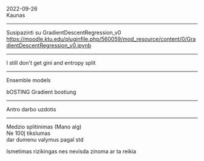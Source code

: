 2022-09-26\
Kaunas

----

Susipazinti su GradientDescentRegression_v0\
https://moodle.ktu.edu/pluginfile.php/560059/mod_resource/content/0/GradientDescentRegression_v0.ipynb

----

I still don't get gini and entropy split

----

Ensemble models

bOSTING
    Gradient bostiung

----

Antro darbo uzdotis

----

Medzio splitinimas (Mano alg)\
Ne 100Į tikslumas\
dar dumenu valymus pagal std


Ismetimas rizikingas nes nevisda zinoma ar ta reikia